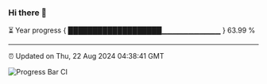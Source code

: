 ### Hi there 👋

⏳ Year progress { ███████████████████▁▁▁▁▁▁▁▁▁▁▁ } 63.99 %

---

⏰ Updated on Thu, 22 Aug 2024 04:38:41 GMT

![Progress Bar CI](https://github.com/IshwaranRudhara/GIT-ACTION/workflows/Progress%20Bar%20CI/badge.svg)
